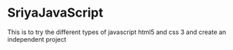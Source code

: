 # SriyaJavaScript
This is to try the different types of javascript html5 and css 3 and create an independent project
